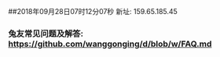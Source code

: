 ##2018年09月28日07时12分07秒 新址: 159.65.185.45
### 兔友常见问题及解答: https://github.com/wanggonging/d/blob/w/FAQ.md
